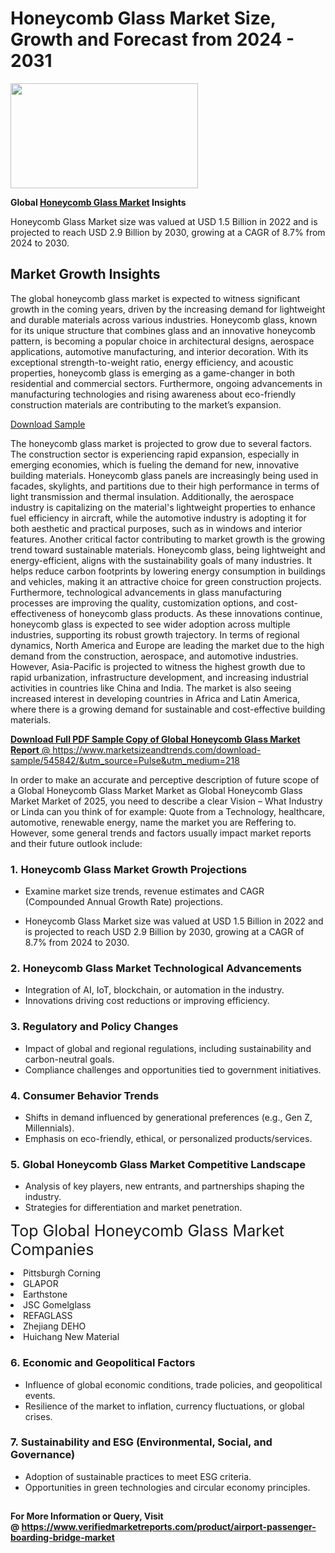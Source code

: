 <H1>Honeycomb Glass Market Size, Growth and Forecast from 2024 - 2031</H1><img class="aligncenter size-medium wp-image-584254" src="https://thirdeyenews.in/wp-content/uploads/2024/09/Global-Market-Research-300x168.jpeg" alt="" width="300" height="168" /><p><strong>Global&nbsp;<a href="https://www.marketsizeandtrends.com/download-sample/545842/&amp;utm_source=Pulse&amp;utm_medium=218">Honeycomb Glass Market</a> Insights</strong></p><p>Honeycomb Glass Market size was valued at USD 1.5 Billion in 2022 and is projected to reach USD 2.9 Billion by 2030, growing at a CAGR of 8.7% from 2024 to 2030.</p><p><h2>Market Growth Insights</h2> <p>The global honeycomb glass market is expected to witness significant growth in the coming years, driven by the increasing demand for lightweight and durable materials across various industries. Honeycomb glass, known for its unique structure that combines glass and an innovative honeycomb pattern, is becoming a popular choice in architectural designs, aerospace applications, automotive manufacturing, and interior decoration. With its exceptional strength-to-weight ratio, energy efficiency, and acoustic properties, honeycomb glass is emerging as a game-changer in both residential and commercial sectors. Furthermore, ongoing advancements in manufacturing technologies and rising awareness about eco-friendly construction materials are contributing to the market’s expansion.</p> <p><a href="#">Download Sample</a></p> <p>The honeycomb glass market is projected to grow due to several factors. The construction sector is experiencing rapid expansion, especially in emerging economies, which is fueling the demand for new, innovative building materials. Honeycomb glass panels are increasingly being used in facades, skylights, and partitions due to their high performance in terms of light transmission and thermal insulation. Additionally, the aerospace industry is capitalizing on the material's lightweight properties to enhance fuel efficiency in aircraft, while the automotive industry is adopting it for both aesthetic and practical purposes, such as in windows and interior features. Another critical factor contributing to market growth is the growing trend toward sustainable materials. Honeycomb glass, being lightweight and energy-efficient, aligns with the sustainability goals of many industries. It helps reduce carbon footprints by lowering energy consumption in buildings and vehicles, making it an attractive choice for green construction projects. Furthermore, technological advancements in glass manufacturing processes are improving the quality, customization options, and cost-effectiveness of honeycomb glass products. As these innovations continue, honeycomb glass is expected to see wider adoption across multiple industries, supporting its robust growth trajectory. In terms of regional dynamics, North America and Europe are leading the market due to the high demand from the construction, aerospace, and automotive industries. However, Asia-Pacific is projected to witness the highest growth due to rapid urbanization, infrastructure development, and increasing industrial activities in countries like China and India. The market is also seeing increased interest in developing countries in Africa and Latin America, where there is a growing demand for sustainable and cost-effective building materials. <p><a href="#"></p><p><span class=""><strong>Download Full PDF Sample Copy of Global Honeycomb Glass Market Report</strong> @ <a href="https://www.marketsizeandtrends.com/download-sample/545842/&amp;utm_source=Pulse&amp;utm_medium=218" target="_blank">https://www.marketsizeandtrends.com/download-sample/545842/&amp;utm_source=Pulse&amp;utm_medium=218</a></span></p><p>In order to make an accurate and perceptive description of future scope of a Global&nbsp;Honeycomb Glass Market Market as Global&nbsp;Honeycomb Glass Market Market of 2025, you need to describe a clear Vision &ndash; What Industry or Linda can you think of for example: Quote from a Technology, healthcare, automotive, renewable energy, name the market you are Reffering to. However, some general trends and factors usually impact market reports and their future outlook include:</p><h3>1.&nbsp;<strong>Honeycomb Glass Market Growth Projections</strong></h3><ul><li>Examine market size trends, revenue estimates and CAGR (Compounded Annual Growth Rate) projections.</li><li><p>Honeycomb Glass Market size was valued at USD 1.5 Billion in 2022 and is projected to reach USD 2.9 Billion by 2030, growing at a CAGR of 8.7% from 2024 to 2030.</p></li></ul><h3>2.&nbsp;<strong>Honeycomb Glass Market Technological Advancements</strong></h3><ul><li>Integration of AI, IoT, blockchain, or automation in the industry.</li><li>Innovations driving cost reductions or improving efficiency.</li></ul><h3>3.&nbsp;<strong>Regulatory and Policy Changes</strong></h3><ul><li>Impact of global and regional regulations, including sustainability and carbon-neutral goals.</li><li>Compliance challenges and opportunities tied to government initiatives.</li></ul><h3>4.&nbsp;<strong>Consumer Behavior Trends</strong></h3><ul><li>Shifts in demand influenced by generational preferences (e.g., Gen Z, Millennials).</li><li>Emphasis on eco-friendly, ethical, or personalized products/services.</li></ul><h3>5.&nbsp;<strong>Global Honeycomb Glass Market Competitive Landscape</strong></h3><ul><li>Analysis of key players, new entrants, and partnerships shaping the industry.</li><li>Strategies for differentiation and market penetration.</li></ul><p data-pm-slice="1 1 []"><span style="color: inherit; font-family: inherit; font-size: 25px;">Top Global Honeycomb Glass Market Companies</span></p><div class="" data-test-id=""><p><li>Pittsburgh Corning</li><li> GLAPOR</li><li> Earthstone</li><li> JSC Gomelglass</li><li> REFAGLASS</li><li> Zhejiang DEHO</li><li> Huichang New Material</li></p></div><h3>6.&nbsp;<strong>Economic and Geopolitical Factors</strong></h3><ul><li>Influence of global economic conditions, trade policies, and geopolitical events.</li><li>Resilience of the market to inflation, currency fluctuations, or global crises.</li></ul><h3>7.&nbsp;<strong>Sustainability and ESG (Environmental, Social, and Governance)</strong></h3><ul><li>Adoption of sustainable practices to meet ESG criteria.</li><li>Opportunities in green technologies and circular economy principles.</li></ul><h2><strong style="font-size: 14px;">For More Information or Query, Visit @&nbsp;</strong><a style="background-color: #ffffff; font-size: 14px;" href="https://www.marketsizeandtrends.com/report/honeycomb-glass-market/" target="_blank">https://www.verifiedmarketreports.com/product/airport-passenger-boarding-bridge-market</a></h2>
